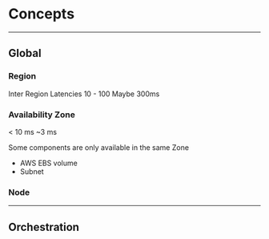 # Concepts
---
## Global

### Region
Inter Region Latencies 
10 - 100
Maybe 300ms


### Availability Zone
< 10 ms
~3 ms

Some components are only available in the same Zone
- AWS EBS volume
- Subnet

### Node


---

## Orchestration

